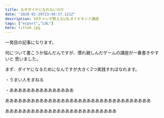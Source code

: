 ```yaml
---
title: なぜダイヤになれないのか
date: "2020-01-29T23:46:37.121Z"
description: S8チャレが教えるLOLダイヤモンド講座
tags: ["esport","LOL"]
hero: title6.jpg
---
```


一発目の記事になります。

何について書こうか悩んだんですが、慣れ親しんだゲームの講座が一番書きやすいと
思いました。

まず、ダイヤになるためになんですが大きく2つ実践すればなれます。

・うまい人をまねる

・あああああああああああああああ

ああああああああああああああああああああああああああああああああああ

ああああああああああああああああああああああああああ
